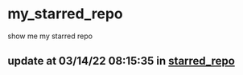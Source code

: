 # my_starred_repo
show me my starred repo

update at 03/14/22 08:15:35 in [starred_repo](./index.html)
---

